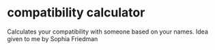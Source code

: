 # compatibility calculator
 Calculates your compatibility with someone based on your names. Idea given to me by Sophia Friedman
